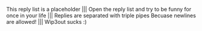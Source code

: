 This reply list is a placeholder |||
Open the reply list and try to be funny for once in your life |||
Replies are separated with triple pipes
Becuase newlines are allowed! |||
Wip3out sucks :)